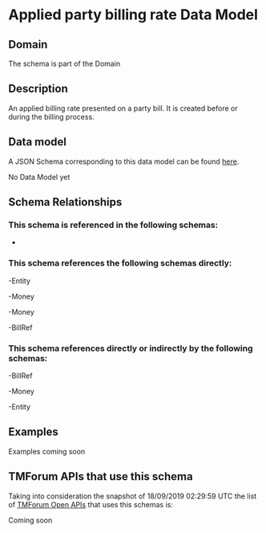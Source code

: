 # Applied party billing rate Data Model

## Domain

The  schema is part of the  Domain

## Description

An applied billing rate presented on a party bill. It is created before or during the billing process.

## Data model

A JSON Schema corresponding to this data model can be found
[here](https://github.com/tmforum-rand/schemas/blob/master/Customer/AppliedPartyBillingRate.schema.json).

No Data Model yet

## Schema Relationships

### This schema is referenced in the following schemas:

-

### This schema references the following schemas directly:

-Entity

-Money

-Money

-BillRef

### This schema references directly or indirectly by the following schemas:

-BillRef

-Money

-Entity



## Examples

Examples coming soon

## TMForum APIs that use this schema

Taking into consideration the snapshot of 18/09/2019 02:29:59 UTC the list of [TMForum Open APIs](https://www.tmforum.org/open-apis/) that uses this schemas is:

Coming soon